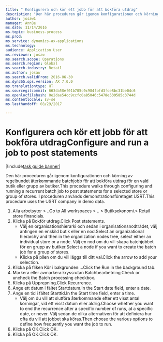 ```yaml
--- 
title: " Konfigurera och kör ett jobb för att bokföra utdrag"
description: "Den här proceduren går igenom konfigurationen och körning av regelbundet återkommande batchjobb för att bokföra utdrag för en vald butik eller grupp av butiker."
author: josaw1
manager: AnnBe
ms.date: 11/14/2016
ms.topic: business-process
ms.prod: 
ms.service: dynamics-ax-applications
ms.technology: 
audience: Application User
ms.reviewer: josaw
ms.search.scope: Operations
ms.search.region: Global
ms.search.industry: Retail
ms.author: josaw
ms.search.validFrom: 2016-06-30
ms.dyn365.ops.version: AX 7.0.0
ms.translationtype: HT
ms.sourcegitcommit: 663da58ef01b705c0c984fbfd3fce8bc31be04c6
ms.openlocfilehash: 0e2dae54cc9ccfc0a85046c5478e539585c3744d
ms.contentlocale: sv-se
ms.lasthandoff: 08/29/2017

---
```

# <a name="configure-and-run-a-job-to-post-statements"></a><span data-ttu-id="544aa-103"> Konfigurera och kör ett jobb för att bokföra utdrag</span><span class="sxs-lookup"><span data-stu-id="544aa-103">Configure and run a job to post statements</span></span>

[!include[task guide banner](../includes/task-guide-banner.md)]

<span data-ttu-id="544aa-104">Den här proceduren går igenom konfigurationen och körning av regelbundet återkommande batchjobb för att bokföra utdrag för en vald butik eller grupp av butiker.</span><span class="sxs-lookup"><span data-stu-id="544aa-104">This procedure walks through configuring and running a recurrent batch job to post statements for a selected store or group of stores.</span></span> <span data-ttu-id="544aa-105">I proceduren används demonstrationsföretaget USRT.</span><span class="sxs-lookup"><span data-stu-id="544aa-105">This procedure uses the USRT company in demo data.</span></span>

1. <span data-ttu-id="544aa-106">Alla arbetsytor > ..</span><span class="sxs-lookup"><span data-stu-id="544aa-106">Go to All workspaces > ..</span></span> <span data-ttu-id="544aa-107">> Butiksekonomi.</span><span class="sxs-lookup"><span data-stu-id="544aa-107">> Retail store financials.</span></span>
2. <span data-ttu-id="544aa-108">Klicka på Bokför utdrag.</span><span class="sxs-lookup"><span data-stu-id="544aa-108">Click Post statements.</span></span>
    * <span data-ttu-id="544aa-109">Välj en organisationshierarki och sedan i organisationsnodträdet, välj antingen en enskild butik eller en nod.</span><span class="sxs-lookup"><span data-stu-id="544aa-109">Select an organizational hierarchy and then in the organization nodes tree, select either an individual store or a node.</span></span> <span data-ttu-id="544aa-110">Välj en nod om du vill skapa batchjobbet för en grupp av butiker.</span><span class="sxs-lookup"><span data-stu-id="544aa-110">Select a node if you want to create the batch job for a group of stores.</span></span>  
    * <span data-ttu-id="544aa-111">Klicka på pilen om du vill lägga till ditt val.</span><span class="sxs-lookup"><span data-stu-id="544aa-111">Click the arrow to add your selection.</span></span>  
3. <span data-ttu-id="544aa-112">Klicka på fliken Kör i bakgrunden ...</span><span class="sxs-lookup"><span data-stu-id="544aa-112">Click the Run in the background tab.</span></span>
4. <span data-ttu-id="544aa-113">Markera eller avmarkera kryssrutan Batchbearbetning.</span><span class="sxs-lookup"><span data-stu-id="544aa-113">Check or uncheck the Batch processing checkbox.</span></span>
5. <span data-ttu-id="544aa-114">Klicka på Upprepning.</span><span class="sxs-lookup"><span data-stu-id="544aa-114">Click Recurrence.</span></span>
6. <span data-ttu-id="544aa-115">Ange ett datum i fältet Startdatum.</span><span class="sxs-lookup"><span data-stu-id="544aa-115">In the Start date field, enter a date.</span></span>
7. <span data-ttu-id="544aa-116">Ange en tid i fältet Starttid.</span><span class="sxs-lookup"><span data-stu-id="544aa-116">In the Start time field, enter a time.</span></span>
    * <span data-ttu-id="544aa-117">Välj om du vill att slutföra återkommande efter ett visst antal körningar, vid ett visst datum eller aldrig.</span><span class="sxs-lookup"><span data-stu-id="544aa-117">Choose whether you want to end the recurrence after a specific number of runs, at a specific date, or never.</span></span> <span data-ttu-id="544aa-118">Välj sedan de olika alternativen för att definiera hur ofta du vill att jobbet ska köras.</span><span class="sxs-lookup"><span data-stu-id="544aa-118">Then choose the various options to define how frequently you want the job to run.</span></span>  
8. <span data-ttu-id="544aa-119">Klicka på OK.</span><span class="sxs-lookup"><span data-stu-id="544aa-119">Click OK.</span></span>
9. <span data-ttu-id="544aa-120">Klicka på OK.</span><span class="sxs-lookup"><span data-stu-id="544aa-120">Click OK.</span></span>



